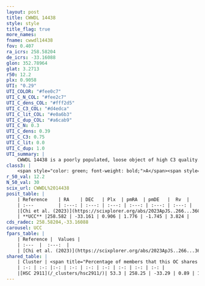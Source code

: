 ```yaml
---
layout: post
title: CWWDL 14438
style: style
title_flag: true
more_names: 
fname: cwwdl14438
fov: 0.407
ra_icrs: 258.58204
de_icrs: -33.16088
glon: 352.78964
glat: 3.2713
r50: 12.2
plx: 0.9058
UTI: "0.29"
UTI_COLOR: "#fee0c7"
UTI_C_N_COL: "#fee2c7"
UTI_C_dens_COL: "#fff2d5"
UTI_C_C3_COL: "#d4edca"
UTI_C_lit_COL: "#e0a6b3"
UTI_C_dup_COL: "#a6cab9"
UTI_C_N: 0.3
UTI_C_dens: 0.39
UTI_C_C3: 0.75
UTI_C_lit: 0.0
UTI_C_dup: 1.0
UTI_summary: |
    CWWDL 14438 is a poorly populated, loose object of high C3 quality. It was recently reported in the literature. This object shares a significant percentage of members with a later reported entry.
class3: |
    <span style="color: green; font-weight: bold;">A</span><span style="color: #FFC300; font-weight: bold;">B</span>
r_50_val: 12.2
N_50_val: 30
scix_url: CWWDL%2014438
posit_table: |
    | Reference    | RA    | DEC   | Plx  | pmRA  | pmDE   |  Rv  |
    | :---         | :---: | :---: | :---: | :---: | :---: | :---: |
    |[Chi et al. (2023)](https://scixplorer.org/abs/2023ApJS..266...36C) | 258.722 | -33.139 | 0.93 | 1.778 | -1.706 | -11.073 |
    | **UCC** |258.582 | -33.161 | 0.906 | 1.776 | -1.745 | 3.824 | 
cds_radec: 258.58204,-33.16088
carousel: UCC
fpars_table: |
    | Reference |  Values |
    | :---  |  :---:  |
    | [Chi et al. (2023)](https://scixplorer.org/abs/2023ApJS..266...36C) | `logAge=6.04, Z=-0.88` |
shared_table: |
    | Cluster | <span title="Percentage of members that this OC shares with the ones listed">%</span>   | RA   | DEC   | Plx   | pmRA  | pmDE  | Rv | UTI |
    | :-: | :-: |:-: | :-: | :-: | :-: | :-: | :-: | :-: |
    |[HSC 2911](/_clusters/hsc2911/)| 53.3 | 258.25 | -33.29 | 0.89 | 1.73 | -1.81 | 7.42 |0.49 |
---
```

